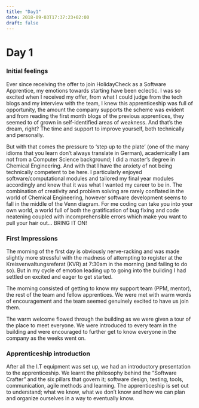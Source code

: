 ```yaml
---
title: "Day1"
date: 2018-09-03T17:37:23+02:00
draft: false
---
```


# Day 1

### Initial feelings
Ever since receiving the offer to join HolidayCheck as a Software Apprentice, my emotions towards starting have been eclectic. I was so excited when I received my offer, from what I could judge from the tech blogs and my interview with the team, I knew this apprenticeship was full of opportunity, the amount the company supports the scheme was evident and from reading the first month blogs of the previous apprentices, they seemed to of grown in self-identified areas of weakness. And that’s the dream, right? The time and support to improve yourself, both technically and personally.

But with that comes the pressure to ‘step up to the plate’ (one of the many idioms that you learn don’t always translate in German), academically I am not from a Computer Science background; I did a master’s degree in Chemical Engineering. And with that I have the anxiety of not being technically competent to be here. I particularly enjoyed software/computational modules and tailored my final year modules accordingly and knew that it was what I wanted my career to be in. The combination of creativity and problem solving are rarely conflated in the world of Chemical Engineering, however software development seems to fall in the middle of the Venn diagram. For me coding can take you into your own world, a world full of both the gratification of bug fixing and code neatening coupled with incomprehensible errors which make you want to pull your hair out… BRING IT ON!

### First Impressions
The morning of the first day is obviously nerve-racking and was made slightly more stressful with the madness of attempting to register at the Kreisverwaltungsreferat (KVR) at 7:30am in the morning (and failing to do so). But in my cycle of emotion leading up to going into the building I had settled on excited and eager to get started.

The morning consisted of getting to know my support team (PPM, mentor), the rest of the team and fellow apprentices. We were met with warm words of encouragement and the team seemed genuinely excited to have us join them.

The warm welcome flowed through the building as we were given a tour of the place to meet everyone. We were introduced to every team in the building and were encouraged to further get to know everyone in the company as the weeks went on.

### Apprenticeship introduction
After all the I.T equipment was set up, we had an introductory presentation to the apprenticeship. We learnt the philosophy behind the “Software Crafter” and the six pillars that govern it; software design, testing, tools, communication, agile methods and learning. The apprenticeship is set out to understand; what we know, what we don’t know and how we can plan and organize ourselves in a way to eventually know.
